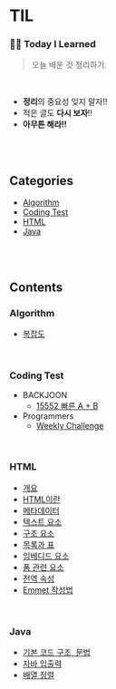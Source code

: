 # TIL

### ✍🏻 **Today I Learned**
> 오늘 배운 것 정리하기.
<br>

- **정리**의 중요성 잊지 말자!!
- 적은 글도 **다시 보자**!!
- **아무튼 해라!!**
<br>
<br>

## Categories
- [Algorithm](#algorithm)
- [Coding Test](#coding-test)
- [HTML](#html)
- [Java](#java)
<br>
<br>

## Contents
### Algorithm
- [복잡도](https://github.com/Im-hass/TIL/blob/master/Algorithm/Complexity.md)
<br>

### Coding Test
- BACKJOON
  - [15552 빠른 A + B](https://github.com/Im-hass/TIL/blob/master/Coding%20Test/BACKJOON/15552.md)
- Programmers
  - [Weekly Challenge](https://github.com/Im-hass/TIL/tree/master/Coding%20Test/Programmers/Weekly%20Challenge)  
<br>

### HTML
- [개요](https://github.com/Im-hass/TIL/blob/master/HTML/01_%EA%B0%9C%EC%9A%94.md)
- [HTML이란](https://github.com/Im-hass/TIL/blob/master/HTML/03_HTML%EC%9D%B4%EB%9E%80.md)
- [메타데이터](https://github.com/Im-hass/TIL/blob/master/HTML/04_%EB%A9%94%ED%83%80%EB%8D%B0%EC%9D%B4%ED%84%B0.md)
- [텍스트 요소](https://github.com/Im-hass/TIL/blob/master/HTML/05_%ED%85%8D%EC%8A%A4%ED%8A%B8%20%EC%9A%94%EC%86%8C.md)
- [구조 요소](https://github.com/Im-hass/TIL/blob/master/HTML/06_%EA%B5%AC%EC%A1%B0%20%EC%9A%94%EC%86%8C.md)
- [목록과 표](https://github.com/Im-hass/TIL/blob/master/HTML/07_%EB%AA%A9%EB%A1%9D%EA%B3%BC%20%ED%91%9C.md)
- [임베디드 요소](https://github.com/Im-hass/TIL/blob/master/HTML/08_%EC%9E%84%EB%B2%A0%EB%94%94%EB%93%9C%20%EC%9A%94%EC%86%8C.md)
- [폼 관련 요소](https://github.com/Im-hass/TIL/blob/master/HTML/09_%ED%8F%BC%20%EA%B4%80%EB%A0%A8%20%EC%9A%94%EC%86%8C.md)
- [전역 속성](https://github.com/Im-hass/TIL/blob/master/HTML/10_%EC%A0%84%EC%97%AD%20%EC%86%8D%EC%84%B1.md)
- [Emmet 작성법](https://github.com/Im-hass/TIL/blob/master/HTML/10_%EC%A0%84%EC%97%AD%20%EC%86%8D%EC%84%B1.md)
<br>

### Java
- [기본 코드 구조, 문법](https://github.com/Im-hass/TIL/blob/master/Java/01_Java.md)
- [자바 입출력](https://github.com/Im-hass/TIL/blob/master/Java/02_%EC%9E%85%EC%B6%9C%EB%A0%A5.md)  
- [배열 정렬](https://github.com/Im-hass/TIL/blob/master/Java/03_%EC%A0%95%EB%A0%AC.md)

